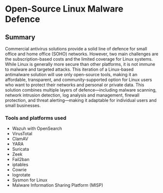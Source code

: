 # Open-Source Linux Malware Defence

## Summary

Commercial antivirus solutions provide a solid line of defence for small office and home office (SOHO) networks. However, two main challenges are the subscription-based costs and the limited coverage for Linux systems. While Linux is generally more secure than other platforms, it is not immune to malware and targeted attacks. This iteration of a Linux-based antimalware solution will use only open-source tools, making it an affordable, transparent, and community-supported option for Linux users who want to protect their networks and personal or private data. This solution combines multiple layers of defence—including malware scanning, network intrusion detection, log analysis and management, firewall protection, and threat alerting—making it adaptable for individual users and small businesses.

### Tools and platforms used
- Wazuh with OpenSearch
- VirusTotal
- ClamAV
- YARA
- Suricata
- Zeek
- Fail2ban
- iptables
- Cowrie
- logrotate
- Sysmon for Linux
- Malware Information Sharing Platform (MISP)
